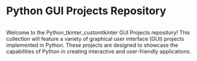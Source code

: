 <h1>Python GUI Projects Repository</h1>
<pre></pre>Welcome to the Python_tkinter_customtkinter GUI Projects repository! This collection will feature a variety of graphical user interface (GUI) projects implemented in Python.
These projects are designed to showcase the capabilities of Python in creating interactive and user-friendly applications.</pre>
